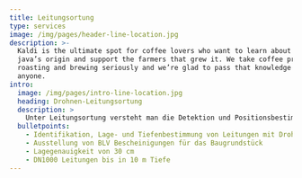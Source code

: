 ```yaml
---
title: Leitungsortung
type: services
image: /img/pages/header-line-location.jpg
description: >-
  Kaldi is the ultimate spot for coffee lovers who want to learn about their
  java’s origin and support the farmers that grew it. We take coffee production,
  roasting and brewing seriously and we’re glad to pass that knowledge to
  anyone.
intro:
  image: /img/pages/intro-line-location.jpg
  heading: Drohnen-Leitungsortung
  description: >
    Unter Leitungsortung versteht man die Detektion und Positionsbestimmung von unterirdisch verlaufenden Leitungen. Für mehr Planungssicherheit bei Bauvorhaben und Vermeidung von Leitungsschädigung wird eine Untersuchung des Baugrundes auf Leitungen vor Baubeginn häufig beauftragt. Der Einsatz von Drohnen-Technologien ermöglicht eine großflächige Ortung von Leitungen in kürzester Zeit. Für die präzise Lage- und Tiefenbestimmungen von ausgewählten Leitungen werden anschließend bodengebundene Messverfahren eingesetzt.
  bulletpoints:
    - Identifikation, Lage- und Tiefenbestimmung von Leitungen mit Drohnen-Geomagnetik und Georadar.
    - Ausstellung von BLV Bescheinigungen für das Baugrundstück
    - Lagegenauigkeit von 30 cm
    - DN1000 Leitungen bis in 10 m Tiefe
---
```


